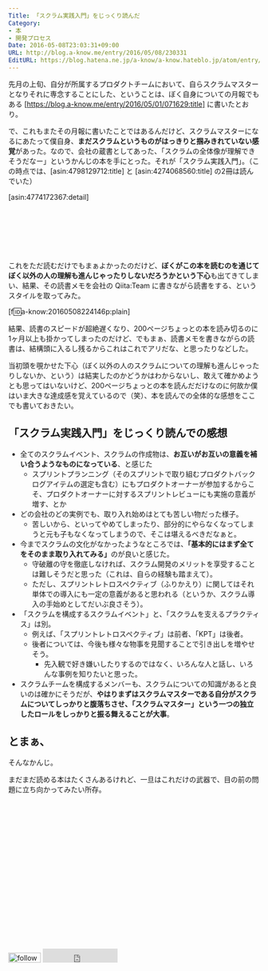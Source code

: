 ```yaml
---
Title: 「スクラム実践入門」をじっくり読んだ
Category:
- 本
- 開発プロセス
Date: 2016-05-08T23:03:31+09:00
URL: http://blog.a-know.me/entry/2016/05/08/230331
EditURL: https://blog.hatena.ne.jp/a-know/a-know.hateblo.jp/atom/entry/6653812171395060533
---
```


先月の上旬、自分が所属するプロダクトチームにおいて、自らスクラムマスターとなりそれに専念することにした、ということは、ぼく自身についての月報でもある [https://blog.a-know.me/entry/2016/05/01/071629:title] に書いたとおり。


で、これもまたその月報に書いたことではあるんだけど、スクラムマスターになるにあたって僕自身、<b>まだスクラムというものがはっきりと掴みきれていない感覚</b>があった。なので、会社の蔵書としてあった、「スクラムの全体像が理解できそうだなー」というかんじの本を手にとった。それが「スクラム実践入門」。（この時点では、[asin:4798129712:title] と [asin:4274068560:title] の2冊は読んでいた）



[asin:4774172367:detail]




<!-- more -->



<script async src="//pagead2.googlesyndication.com/pagead/js/adsbygoogle.js"></script>
<!-- article-top -->
<ins class="adsbygoogle"
     style="display:inline-block;width:728px;height:90px"
     data-ad-client="ca-pub-3463034538369189"
     data-ad-slot="8367620130"></ins>
<script>
(adsbygoogle = window.adsbygoogle || []).push({});
</script>




これをただ読むだけでもまぁよかったのだけど、<b>ぼくがこの本を読むのを通じてぼく以外の人の理解も進んじゃったりしないだろうかという下心</b>も出てきてしまい、結果、その読書メモを会社の Qiita:Team に書きながら読書をする、というスタイルを取ってみた。



[f:id:a-know:20160508224146p:plain]



結果、読書のスピードが超絶遅くなり、200ページちょっとの本を読み切るのに1ヶ月以上も掛かってしまったのだけど、でもまぁ、読書メモを書きながらの読書は、結構頭に入るし残るからこれはこれでアリだな、と思ったりなどした。


当初頭を覗かせた下心（ぼく以外の人のスクラムについての理解も進んじゃったりしないか、という）は結実したのかどうかはわからないし、敢えて確かめようとも思ってはいないけど、200ページちょっとの本を読んだだけなのに何故か僕はいま大きな達成感を覚えているので（笑）、本を読んでの全体的な感想をここでも書いておきたい。






## 「スクラム実践入門」をじっくり読んでの感想


* 全てのスクラムイベント、スクラムの作成物は、<b>お互いがお互いの意義を補い合うようなものになっている</b>、と感じた
    * スプリントプランニング（そのスプリントで取り組むプロダクトバックログアイテムの選定も含む）にもプロダクトオーナーが参加するからこそ、プロダクトオーナーに対するスプリントレビューにも実施の意義が増す、とか
* どの会社のどの実例でも、取り入れ始めはとても苦しい物だった様子。
    * 苦しいから、といってやめてしまったり、部分的にやらなくなってしまうと元も子もなくなってしまうので、そこは堪えるべきだなぁと。
* 今までスクラムの文化がなかったようなところでは、<b>「基本的にはまず全てをそのまま取り入れてみる」</b>のが良いと感じた。
    * 守破離の守を徹底しなければ、スクラム開発のメリットを享受することは難しそうだと思った（これは、自らの経験も踏まえて）。
    * ただし、スプリントレトロスペクティブ（ふりかえり）に関してはそれ単体での導入にも一定の意義があると思われる（というか、スクラム導入の手始めとしてだいぶ良さそう）。
* 「スクラムを構成するスクラムイベント」と、「スクラムを支えるプラクティス」は別。
    * 例えば、「スプリントレトロスペクティブ」は前者、「KPT」は後者。
    * 後者については、今後も様々な物事を見聞することで引き出しを増やせそう。
        * 先入観で好き嫌いしたりするのではなく、いろんな人と話し、いろんな事例を知りたいと思った。
* スクラムチームを構成するメンバーも、スクラムについての知識があると良いのは確かにそうだが、<b>やはりまずはスクラムマスターである自分がスクラムについてしっかりと腹落ちさせ、「スクラムマスター」という一つの独立したロールをしっかりと振る舞えることが大事</b>。


## とまぁ、

そんなかんじ。


まだまだ読める本はたくさんあるけれど、一旦はこれだけの武器で、目の前の問題に立ち向かってみたい所存。



<br>


<script async src="//pagead2.googlesyndication.com/pagead/js/adsbygoogle.js"></script>
<!-- article-bottom2 -->
<ins class="adsbygoogle"
     style="display:inline-block;width:300px;height:250px"
     data-ad-client="ca-pub-3463034538369189"
     data-ad-slot="5274552934"></ins>
<script>
(adsbygoogle = window.adsbygoogle || []).push({});
</script>


<div>
<a href='http://cloud.feedly.com/#subscription%2Ffeed%2Fhttp%3A%2F%2Fblog.a-know.me%2Ffeed'  target='blank'><img id='feedlyFollow' src='http://s3.feedly.com/img/follows/feedly-follow-rectangle-volume-small_2x.png' alt='follow us in feedly' width='65' height='20'></a>

<iframe src="http://blog.hatena.ne.jp/a-know/a-know.hateblo.jp/subscribe/iframe" allowtransparency="true" frameborder="0" scrolling="no" width="150" height="28"></iframe>
</div>
